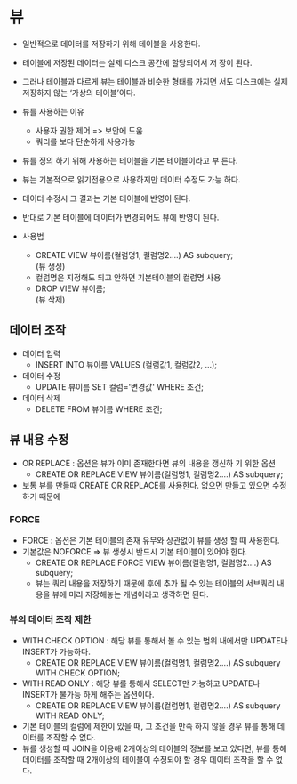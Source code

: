 # 뷰
* 일반적으로 데이터를 저장하기 위해 테이블을 사용한다.
* 테이블에 저장된 데이터는 실제 디스크 공간에 할당되어서 저
장이 된다.
* 그러나 테이블과 다르게 뷰는 테이블과 비슷한 형태를 가지면
서도 디스크에는 실제 저장하지 않는 ‘가상의 테이블’이다. 
  
* 뷰를 사용하는 이유
  - 사용자 권한 제어 => 보안에 도움
  - 쿼리를 보다 단순하게 사용가능

* 뷰를 정의 하기 위해 사용하는 테이블을 기본 테이블이라고 부
른다.
* 뷰는 기본적으로 읽기전용으로 사용하지만 데이터 수정도 가능
하다.
* 데이터 수정시 그 결과는 기본 테이블에 반영이 된다.
* 반대로 기본 테이블에 데이터가 변경되어도 뷰에 반영이 된다.
* 사용법
  - CREATE VIEW 뷰이름(컬럼명1, 컬럼명2….) AS subquery;  
  (뷰 생성)
  - 컬럼명은 지정해도 되고 안하면 기본테이블의 컬럼명 사용
  - DROP VIEW 뷰이름;  
  (뷰 삭제)


## 데이터 조작
* 데이터 입력
  - INSERT INTO 뷰이름 VALUES (컬럼값1, 컬럼값2, ...);
* 데이터 수정
  - UPDATE 뷰이름 SET 컬럼='변경값' WHERE 조건;
* 데이터 삭제
  - DELETE FROM 뷰이름 WHERE 조건;

## 뷰 내용 수정
* OR REPLACE : 옵션은 뷰가 이미 존재한다면 뷰의 내용을 갱신하
기 위한 옵션
  - CREATE OR REPLACE VIEW 뷰이름(컬럼명1, 컬럼명2….) AS subquery;
* 보통 뷰를 만들때 CREATE OR REPLACE를 사용한다. 없으면 만들고 있으면 수정하기 때문에

### FORCE
* FORCE : 옵션은 기본 테이블의 존재 유무와 상관없이 뷰를 생성
할 때 사용한다.
* 기본값은 NOFORCE => 뷰 생성시 반드시 기본 테이블이 있어야
한다.
  - CREATE OR REPLACE FORCE VIEW 뷰이름(컬럼명1, 컬럼명2….) AS subquery;
  - 뷰는 쿼리 내용을 저장하기 때문에 후에 추가 될 수 있는 테이블의 서브쿼리 내용을 뷰에 미리 저장해놓는 개념이라고 생각하면 된다.

### 뷰의 데이터 조작 제한
* WITH CHECK OPTION : 해당 뷰를 통해서 볼 수 있는 범위 내에서만 UPDATE나 INSERT가 가능하다.
  - CREATE OR REPLACE VIEW 뷰이름(컬럼명1, 컬럼명2….) AS subquery WITH CHECK OPTION;
* WITH READ ONLY : 해당 뷰를 통해서 SELECT만 가능하고 UPDATE나 INSERT가 불가능 하게 해주는 옵션이다.
  - CREATE OR REPLACE VIEW 뷰이름(컬럼명1, 컬럼명2….) AS subquery WITH READ ONLY;
* 기본 테이블의 컬럼에 제한이 있을 때, 그 조건을 만족 하지 않을 경우 뷰를 통해 데이터를 조작할 수 없다.
* 뷰를 생성할 때 JOIN을 이용해 2개이상의 테이블의 정보를 보고 있다면, 뷰를 통해 데이터를 조작할 때 2개이상의 테이블이 수정되야 할 경우 데이터 조작을 할 수 없다.